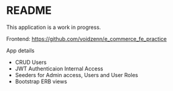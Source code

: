 # README

This application is a work in progress.

Frontend: https://github.com/voidzenn/e_commerce_fe_practice

App details

* CRUD Users
* JWT Authenticaion Internal Access
* Seeders for Admin access, Users and User Roles
* Bootstrap ERB views
